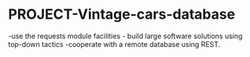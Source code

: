 # PROJECT-Vintage-cars-database
 -use the requests module facilities    - build large software solutions using top-down tactics     -cooperate with a remote database using REST.
